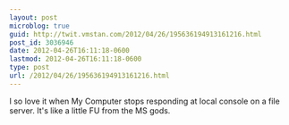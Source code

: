 ```yaml
---
layout: post
microblog: true
guid: http://twit.vmstan.com/2012/04/26/195636194913161216.html
post_id: 3036946
date: 2012-04-26T16:11:18-0600
lastmod: 2012-04-26T16:11:18-0600
type: post
url: /2012/04/26/195636194913161216.html
---
```

I so love it when My Computer stops responding at local console on a file server. It's like a little FU from the MS gods.
